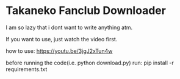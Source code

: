 # Takaneko Fanclub Downloader

I am so lazy that i dont want to write anything atm.

If you want to use, just watch the video first.

how to use:
https://youtu.be/3jgJ2xTun4w

before running the code(i.e. python download.py)
run: 
pip install -r requirements.txt
